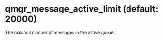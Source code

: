 # qmgr_message_active_limit (default: 20000)

The maximal number of messages in the active queue.



